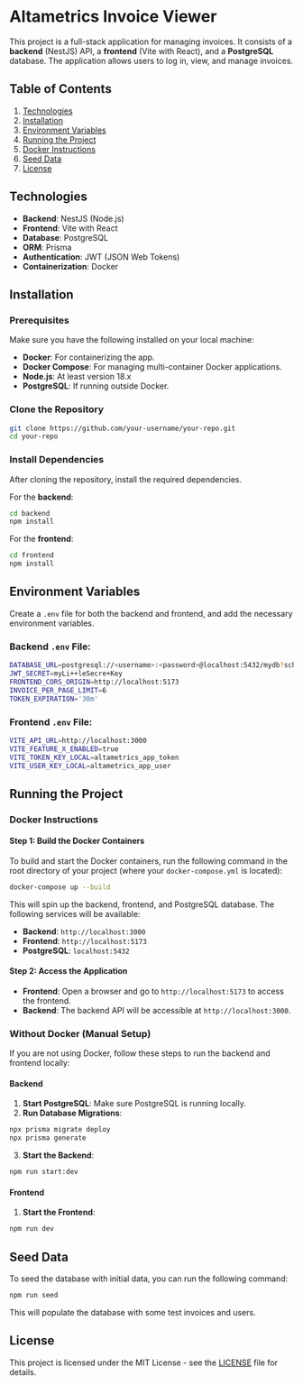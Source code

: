 # Altametrics Invoice Viewer
This project is a full-stack application for managing invoices. It consists of a **backend** (NestJS) API, a **frontend** (Vite with React), and a **PostgreSQL** database. The application allows users to log in, view, and manage invoices.

## Table of Contents

1. [Technologies](#technologies)
2. [Installation](#installation)
3. [Environment Variables](#environment-variables)
4. [Running the Project](#running-the-project)
5. [Docker Instructions](#docker-instructions)
6. [Seed Data](#seed-data)
7. [License](#license)

## Technologies

- **Backend**: NestJS (Node.js)
- **Frontend**: Vite with React
- **Database**: PostgreSQL
- **ORM**: Prisma
- **Authentication**: JWT (JSON Web Tokens)
- **Containerization**: Docker

## Installation

### Prerequisites

Make sure you have the following installed on your local machine:

- **Docker**: For containerizing the app.
- **Docker Compose**: For managing multi-container Docker applications.
- **Node.js**: At least version 18.x
- **PostgreSQL**: If running outside Docker.

### Clone the Repository

```bash
git clone https://github.com/your-username/your-repo.git
cd your-repo
```

### Install Dependencies

After cloning the repository, install the required dependencies.

For the **backend**:
```bash
cd backend
npm install
```

For the **frontend**:
```bash
cd frontend
npm install
```

## Environment Variables

Create a `.env` file for both the backend and frontend, and add the necessary environment variables.

### Backend `.env` File:

```bash
DATABASE_URL=postgresql://<username>:<password>@localhost:5432/mydb?schema=public
JWT_SECRET=myLi++leSecre+Key
FRONTEND_CORS_ORIGIN=http://localhost:5173
INVOICE_PER_PAGE_LIMIT=6
TOKEN_EXPIRATION='30m'
```

### Frontend `.env` File:

```bash
VITE_API_URL=http://localhost:3000
VITE_FEATURE_X_ENABLED=true
VITE_TOKEN_KEY_LOCAL=altametrics_app_token
VITE_USER_KEY_LOCAL=altametrics_app_user
```

## Running the Project

### Docker Instructions

#### Step 1: Build the Docker Containers

To build and start the Docker containers, run the following command in the root directory of your project (where your `docker-compose.yml` is located):

```bash
docker-compose up --build
```

This will spin up the backend, frontend, and PostgreSQL database. The following services will be available:

- **Backend**: `http://localhost:3000`
- **Frontend**: `http://localhost:5173`
- **PostgreSQL**: `localhost:5432`

#### Step 2: Access the Application

- **Frontend**: Open a browser and go to `http://localhost:5173` to access the frontend.
- **Backend**: The backend API will be accessible at `http://localhost:3000`.

### Without Docker (Manual Setup)

If you are not using Docker, follow these steps to run the backend and frontend locally:

#### Backend

1. **Start PostgreSQL**: Make sure PostgreSQL is running locally.
2. **Run Database Migrations**:

```bash
npx prisma migrate deploy
npx prisma generate
```

3. **Start the Backend**:

```bash
npm run start:dev
```

#### Frontend

1. **Start the Frontend**:

```bash
npm run dev
```

## Seed Data

To seed the database with initial data, you can run the following command:

```bash
npm run seed
```

This will populate the database with some test invoices and users.

## License

This project is licensed under the MIT License - see the [LICENSE](LICENSE) file for details.


